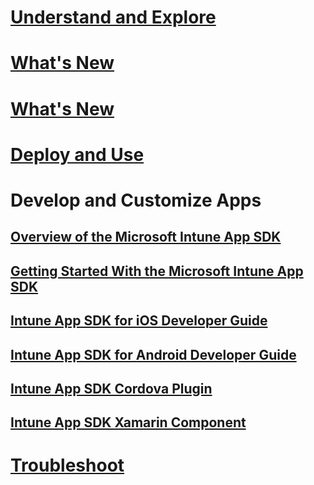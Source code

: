 # [Understand and Explore](/intune/understand-explore/introduction-to-microsoft-intune)
# [What's New](/intune/whats-new/whats-new-in-microsoft-intune)
# [What's New](/intune/whats-new/whats-new-in-microsoft-intune)
# [Deploy and Use](/intune/deploy-use/overview-of-device-and-app-lifecycles-in-microsoft-intune)
# Develop and Customize Apps
## [Overview of the Microsoft Intune App SDK](intune-app-sdk.md)
## [Getting Started With the Microsoft Intune App SDK](intune-app-sdk-get-started.md)
## [Intune App SDK for iOS Developer Guide](intune-app-sdk-ios.md)
## [Intune App SDK for Android Developer Guide](intune-app-sdk-android.md)
## [Intune App SDK Cordova Plugin](intune-app-sdk-cordova.md)
## [Intune App SDK Xamarin Component](intune-app-sdk-xamarin.md)
# [Troubleshoot](/intune/troubleshoot/how-to-get-support-for-microsoft-intune)
